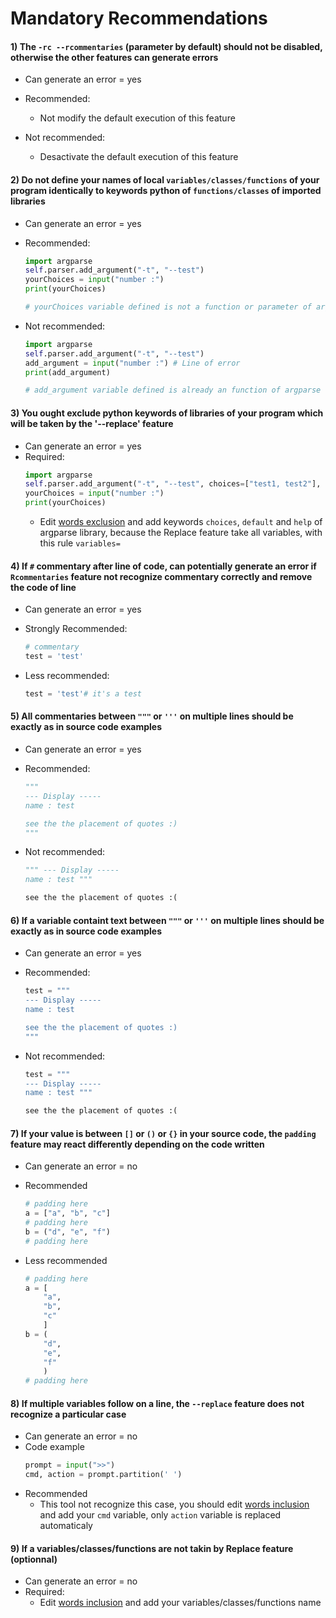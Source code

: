 # Mandatory Recommendations


#### 1) The `-rc --rcommentaries` (parameter by default) should not be disabled, otherwise the other features can generate errors
- Can generate an error = yes
- Recommended:
    - Not modify the default execution of this feature

- Not recommended:
    - Desactivate the default execution of this feature


#### 2) Do not define your names of local `variables/classes/functions` of your program identically to keywords python of `functions/classes` of imported libraries
- Can generate an error = yes
- Recommended:
    ```python
    import argparse
    self.parser.add_argument("-t", "--test")
    yourChoices = input("number :")
    print(yourChoices)

    # yourChoices variable defined is not a function or parameter of argparse library :)
    ```

- Not recommended:
    ```python
    import argparse
    self.parser.add_argument("-t", "--test")
    add_argument = input("number :") # Line of error
    print(add_argument)

    # add_argument variable defined is already an function of argparse library :(
    ```

#### 3) You ought exclude python keywords of libraries of your program which will be taken by the '--replace' feature 
- Can generate an error = yes
- Required:
    ```python
    import argparse
    self.parser.add_argument("-t", "--test", choices=["test1, test2"], default="test1", help="this is a test !")
    yourChoices = input("number :")
    print(yourChoices)
    ```
    - Edit [words exclusion](../../intensio/exclude/python/exclude_python_words.txt) and add keywords `choices`, `default` and `help` of argparse library, because the Replace feature take all variables, with this rule `variables=`

#### 4) If `#` commentary after line of code, can potentially generate an error if `Rcommentaries` feature not recognize commentary correctly and remove the code of line
- Can generate an error = yes
- Strongly Recommended:
    ```python
    # commentary
    test = 'test'
    ```

- Less recommended:
    ```python
    test = 'test'# it's a test
    ```

#### 5) All commentaries between `"""` or `'''` on multiple lines should be exactly as in source code examples
- Can generate an error = yes
- Recommended:
    ```python
    """
    --- Display -----
    name : test

    see the the placement of quotes :)
    """
    ```

- Not recommended:
    ```python
    """ --- Display -----
    name : test """

    see the the placement of quotes :(
    ```

#### 6) If a variable containt text between `"""` or `'''` on multiple lines should be exactly as in source code examples
- Can generate an error = yes
- Recommended:
    ```python
    test = """
    --- Display -----
    name : test

    see the the placement of quotes :)
    """
    ```
    
- Not recommended:
    ```python
    test = """
    --- Display -----
    name : test """

    see the the placement of quotes :(
    ```
    
#### 7) If your value is between `[]` or `()` or `{}` in your source code, the `padding` feature may react differently depending on the code written
- Can generate an error = no
- Recommended
    ```python
    # padding here
    a = ["a", "b", "c"]
    # padding here
    b = ("d", "e", "f")
    # padding here
    ```

- Less recommended
    ```python
    # padding here
    a = [
        "a", 
        "b", 
        "c"
        ]
    b = (
        "d", 
        "e", 
        "f"
        )
    # padding here
    ```

#### 8) If multiple variables follow on a line, the `--replace` feature does not recognize a particular case
- Can generate an error = no
- Code example
    ```python
    prompt = input(">>")
    cmd, action = prompt.partition(' ')
    ```
- Recommended
    - This tool not recognize this case, you should edit [words inclusion](../../intensio/include/python/include_python_words.txt) and add your `cmd` variable, only `action` variable is replaced automaticaly


#### 9) If a variables/classes/functions are not takin by Replace feature (optionnal)
- Can generate an error = no
- Required:
    - Edit [words inclusion](../../intensio/include/python/include_python_words.txt) and add your variables/classes/functions name